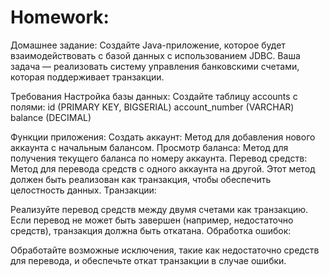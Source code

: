 # Homework:

Домашнее задание:
Создайте Java-приложение, которое будет взаимодействовать с базой данных с использованием JDBC. Ваша задача — реализовать систему управления банковскими счетами, которая поддерживает транзакции.

Требования
Настройка базы данных:
Создайте таблицу accounts с полями:
id (PRIMARY KEY, BIGSERIAL)
account_number (VARCHAR)
balance (DECIMAL)

Функции приложения:
Создать аккаунт: Метод для добавления нового аккаунта с начальным балансом.
Просмотр баланса: Метод для получения текущего баланса по номеру аккаунта.
Перевод средств: Метод для перевода средств с одного аккаунта на другой. Этот метод должен быть реализован как транзакция, чтобы обеспечить целостность данных.
Транзакции:

Реализуйте перевод средств между двумя счетами как транзакцию. Если перевод не может быть завершен (например, недостаточно средств), транзакция должна быть откатана.
Обработка ошибок:

Обработайте возможные исключения, такие как недостаточно средств для перевода, и обеспечьте откат транзакции в случае ошибки.
